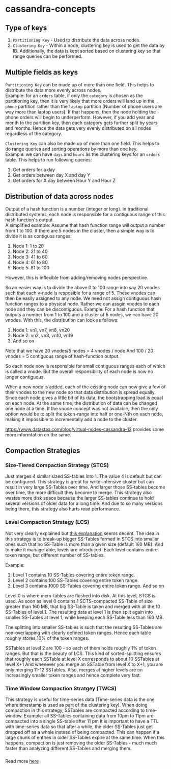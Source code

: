 # cassandra-concepts


## Type of keys

1. `Partitioning Key` - Used to distribute the data across nodes.  
2. `Clustering Key` - Within a node, clustering key is used to get the data by ID. Additionally, the data is kept sorted based on clustering key so that range queries can be performed.


## Multiple fields as keys

`Partitioning Key` can be made up of more than one field. This helps to distribute the data more evenly across nodes.  
Example: for an `orders` table, if only the `category` is chosen as the partitioning key, then it is very likely that more orders will land up in the `phone` partition rather than the `laptop` partition (Number of phone users are way more than laptop users). If that happens, then the node holding the phone orders will begin to underperform. However, if you add year and month to the partition key, then each category gets further split by years and months. Hence the data gets very evenly distributed on all nodes regardless of the category.

`Clustering Key` can also be made up of more than one field. This helps to do range queries and sorting operations by more than one key.  
Example: we can have `days` and `hours` as the clustering keys for an `orders` table. This helps to run following queries:
1. Get orders for a day
2. Get orders between day X and day Y
3. Get orders for X day between Hour Y and Hour Z


## Distribution of data across nodes

Output of a hash function is a number (integer or long).
In traditional distributed systems, each node is responsible for a contiguous range of this hash function's output.  
A simplified example: Assume that hash function range will output a number from 1 to 100.
If there are 5 nodes in the cluster, then a simple way is to divide it is as contiguos ranges:
1. Node 1: 1 to 20
2. Node 2: 21 to 40
3. Node 3: 41 to 60
4. Node 4: 61 to 80
5. Node 5: 81 to 100

However, this is inflexible from adding/removing nodes perspective.

So an easier way is to divide the above 0 to 100 range into say 20 vnodes such that each v-node is resposible for a range of 5.
These vnodes can then be easily assigned to any node. We need not assign contiguous hash function ranges to a physical node.
Rather we can assgin vnodes to each node and they can be discontiguous.
Example:
For a hash function that outputs a number from 1 to 100 and a cluster of 5 nodes, we can have 20 vnodes.
With this, the distribution can look as follows:
1. Node 1: vn1, vn7, vn8, vn20
2. Node 2: vn2, vn3, vn10, vn19
3. And so on

Note that we have 20 vnodes/5 nodes = 4 vnodes / node
And 100 / 20 vnodes = 5 contiguous range of hash-function output.

So each node now is responsible for small contiguous ranges each of which is called a vnode.
But the overall responsibility of each node is now no longer contiguous.

When a new node is added, each of the existing node can now give a few of their vnodes to the new node so that data distribution is spread equally.
Since each node gives a little bit of its data, the bootstrapping load is equal on each node.
At the same time, the distribution of data can be changed one node at a time.
If the vnode concept was not available, then the only option would be to split the token-range into half or one-Nth on each node, making it impossible to incrementally add a node to the cluster.

https://www.datastax.com/blog/virtual-nodes-cassandra-12 provides some more informtation on the same.


## Compaction Strategies


### Size-Tiered Compaction Strategy (STCS)
Just merges 4 similar sized SS-tables into 1.
The value 4 is default but can be configured.
This strategy is great for write-intensive cluster but can result in very large SS-Tables over time.
And larger those SS-tables become over time, the more difficult they become to merge.
This strategy also wastes more disk space because the larger SS-tables continue to hold several versions of older data for a long time.
And due to so many versions being there, this strategy also hurts read performance.

### Level Compaction Strategy (LCS)
Not very clearly explained but [this explanation](https://www.scylladb.com/2018/01/31/compaction-series-leveled-compaction/) seems decent.
The idea in this strategy is to break-up bigger SS-Tables formed in STCS into smaller ones such that no SS-Table is more than a given size (default 160 MB).
And to make it manage-able, levels are introduced. Each level contains entire token range, but different number of SS-tables.

Example:
1. Level 1 contains 10 SS-Tables covering entire token range.
2. Level 2 contains 100 SS-Tables covering entire token range.
3. Level 3 contains 1000 SS-Tables covering entire token range.
And so on

Level 0 is where mem-tables are flushed into disk. At this level, STCS is used.
As soon as level 0 contains 1 SCTS-compacted SS-Table of size greater than 160 MB, that big SS-Table is taken and merged with all the 10 SS-Tables of level 1.
The resulting data at level 1 is then split again into smaller SS-Tables at level 1, while keeping each SS-Table less than 160 MB.

The splitting into smaller SS-tables is such that the resulting SS-Tables are non-overlapping with clearly defined token ranges.
Hence each table roughly stores 10% of the token ranges.

SSTables at level 2 are 100 - so each of them holds roughly 1% of token ranges.
But that is the beauty of LCS.
This kind of sorted-splitting ensures that roughly each SSTable at level X corresponds to about 10 SSTables at level X+1
And whenever you merge an SSTable from level X to X+1, you are only merging 11-12 SSTables.
Also, merges at higher levels are on increasingly smaller token ranges and hence complete very fast.



### Time Window Compaction Stratgey (TWCS)
This strategy is useful for time-series data (Time-series data is the one where timestamp is used as part of the clustering key).
When doing compaction in this strategy, SSTables are compacted according to time-window.
Example: all SS-Tables containing data from 10pm to 11pm are compacted into a single SS-table after 11 pm
It is important to have a TTL with time-series data so that after a while, the older SS-Tables just get dropped off as a whole instead of being compacted.
This can happen if a large chunk of entries in older SS-Tables expire at the same time.
When this happens, compaction is just removing the older SS-Tables - much much faster than analyzing different SS-Tables and merging them.

### 

Read more [here](https://docs.datastax.com/en/dse/5.1/dse-arch/datastax_enterprise/dbInternals/dbIntHowDataMaintain.html#dbIntHowDataMaintain__dml_types_of_compaction)
